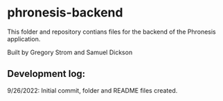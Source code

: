 # phronesis-backend
 This folder and repository contians files for the backend of the Phronesis application. 

 Built by Gregory Strom and Samuel Dickson

 ## Development log:

 9/26/2022: Initial commit, folder and README files created.
